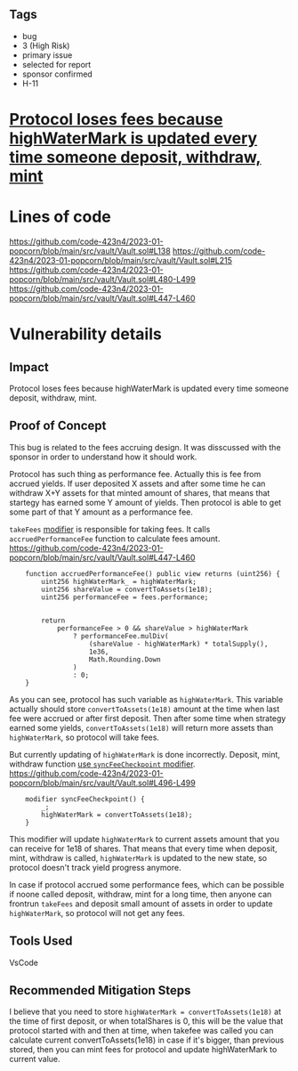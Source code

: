 ## Tags

- bug
- 3 (High Risk)
- primary issue
- selected for report
- sponsor confirmed
- H-11

# [Protocol loses fees because highWaterMark is updated every time someone deposit, withdraw, mint](https://github.com/code-423n4/2023-01-popcorn-findings/issues/70) 

# Lines of code

https://github.com/code-423n4/2023-01-popcorn/blob/main/src/vault/Vault.sol#L138
https://github.com/code-423n4/2023-01-popcorn/blob/main/src/vault/Vault.sol#L215
https://github.com/code-423n4/2023-01-popcorn/blob/main/src/vault/Vault.sol#L480-L499
https://github.com/code-423n4/2023-01-popcorn/blob/main/src/vault/Vault.sol#L447-L460


# Vulnerability details

## Impact
Protocol loses fees because highWaterMark is updated every time someone deposit, withdraw, mint.

## Proof of Concept
This bug is related to the fees accruing design. It was disscussed with the sponsor in order to understand how it should work.

Protocol has such thing as performance fee. Actually this is fee from accrued yields. If user deposited X assets and after some time he can withdraw X+Y assets for that minted amount of shares, that means that startegy has earned some Y amount of yields. Then protocol is able to get some part of that Y amount as a performance fee.

`takeFees` [modifier](https://github.com/code-423n4/2023-01-popcorn/blob/main/src/vault/Vault.sol#L480-L494) is responsible for taking fees.
It calls `accruedPerformanceFee` function to calculate fees amount.
https://github.com/code-423n4/2023-01-popcorn/blob/main/src/vault/Vault.sol#L447-L460
```solidity
    function accruedPerformanceFee() public view returns (uint256) {
        uint256 highWaterMark_ = highWaterMark;
        uint256 shareValue = convertToAssets(1e18);
        uint256 performanceFee = fees.performance;


        return
            performanceFee > 0 && shareValue > highWaterMark
                ? performanceFee.mulDiv(
                    (shareValue - highWaterMark) * totalSupply(),
                    1e36,
                    Math.Rounding.Down
                )
                : 0;
    }
``` 
As you can see, protocol has such variable as `highWaterMark`. This variable actually should store `convertToAssets(1e18)` amount at the time when last fee were accrued or after first deposit.
Then after some time when strategy earned some yields, `convertToAssets(1e18)` will return more assets than `highWaterMark`, so protocol will take fees.

But currently updating of `highWaterMark` is done incorrectly.
Deposit, mint, withdraw function [use `syncFeeCheckpoint` modifier](https://github.com/code-423n4/2023-01-popcorn/blob/main/src/vault/Vault.sol#L138).
https://github.com/code-423n4/2023-01-popcorn/blob/main/src/vault/Vault.sol#L496-L499
```solidity
    modifier syncFeeCheckpoint() {
        _;
        highWaterMark = convertToAssets(1e18);
    }
```
This modifier will update `highWaterMark` to current assets amount that you can receive for 1e18 of shares.
That means that every time when deposit, mint, withdraw is called, `highWaterMark` is updated to the new state, so protocol doesn't track yield progress anymore.

In case if protocol accrued some performance fees, which can be possible if noone called deposit, withdraw, mint for a long time, then anyone can frontrun `takeFees` and deposit small amount of assets in order to update `highWaterMark`, so protocol will not get any fees.
## Tools Used
VsCode
## Recommended Mitigation Steps
I believe that you need to store `highWaterMark = convertToAssets(1e18)` at the time of first deposit, or when totalShares is 0,
this will be the value that protocol started with
and then at time, when takefee was called you can calculate current convertToAssets(1e18)
in case if it's bigger, than previous stored, then you can mint fees for protocol and update highWaterMark to current value.